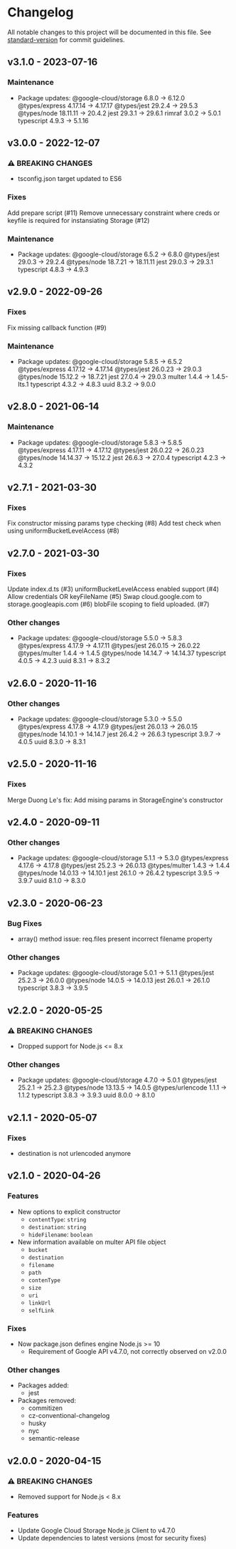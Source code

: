 # Changelog

All notable changes to this project will be documented in this file. See [standard-version](https://github.com/conventional-changelog/standard-version) for commit guidelines.

## v3.1.0 - 2023-07-16

### Maintenance

- Package updates:
  @google-cloud/storage    6.8.0 -> 6.12.0
  @types/express         4.17.14 -> 4.17.17
  @types/jest             29.2.4 -> 29.5.3
  @types/node           18.11.11 -> 20.4.2
  jest                    29.3.1 -> 29.6.1
  rimraf                   3.0.2 -> 5.0.1
  typescript               4.9.3 -> 5.1.16

## v3.0.0 - 2022-12-07

### ⚠ BREAKING CHANGES

- tsconfig.json target updated to ES6

### Fixes

 Add prepare script (#11)
 Remove unnecessary constraint where creds or keyfile is required for instansiating Storage (#12)

### Maintenance

- Package updates:
  @google-cloud/storage    6.5.2 -> 6.8.0
  @types/jest             29.0.3 -> 29.2.4
  @types/node            18.7.21 -> 18.11.11
  jest                    29.0.3 -> 29.3.1
  typescript               4.8.3 -> 4.9.3
  
## v2.9.0 - 2022-09-26

### Fixes

Fix missing callback function (#9)

### Maintenance

- Package updates:
  @google-cloud/storage    5.8.5 -> 6.5.2
  @types/express         4.17.12 -> 4.17.14
  @types/jest            26.0.23 -> 29.0.3
  @types/node            15.12.2 -> 18.7.21
  jest                    27.0.4 -> 29.0.3
  multer                   1.4.4 -> 1.4.5-lts.1
  typescript               4.3.2 -> 4.8.3
  uuid                     8.3.2 -> 9.0.0
## v2.8.0 - 2021-06-14

### Maintenance

- Package updates:
  @google-cloud/storage    5.8.3 -> 5.8.5
  @types/express         4.17.11 -> 4.17.12
  @types/jest            26.0.22 -> 26.0.23
  @types/node           14.14.37 -> 15.12.2
  jest                    26.6.3 -> 27.0.4
  typescript               4.2.3 -> 4.3.2
  
## v2.7.1 - 2021-03-30

### Fixes

Fix constructor missing params type checking (#8)
Add test check when using uniformBucketLevelAccess (#8)

## v2.7.0 - 2021-03-30

### Fixes

Update index.d.ts (#3)
uniformBucketLevelAccess enabled support (#4)
Allow credentials OR keyFileName (#5)
Swap cloud.google.com to storage.googleapis.com (#6)
blobFile scoping to field uploaded. (#7)
### Other changes

- Package updates:
  @google-cloud/storage    5.5.0 -> 5.8.3
  @types/express          4.17.9 -> 4.17.11
  @types/jest            26.0.15 -> 26.0.22
  @types/multer            1.4.4 -> 1.4.5
  @types/node            14.14.7 -> 14.14.37
  typescript               4.0.5 -> 4.2.3
  uuid                     8.3.1 -> 8.3.2

## v2.6.0 - 2020-11-16

### Other changes

- Package updates:
  @google-cloud/storage    5.3.0 -> 5.5.0
  @types/express          4.17.8 -> 4.17.9
  @types/jest            26.0.13 -> 26.0.15
  @types/node            14.10.1 -> 14.14.7
  jest                    26.4.2 -> 26.6.3
  typescript               3.9.7 -> 4.0.5
  uuid                     8.3.0 -> 8.3.1

## v2.5.0 - 2020-11-16

### Fixes

Merge Duong Le's fix: Add mising params in StorageEngine's constructor

## v2.4.0 - 2020-09-11

### Other changes

- Package updates:
  @google-cloud/storage    5.1.1 -> 5.3.0
  @types/express          4.17.6 -> 4.17.8
  @types/jest             25.2.3 -> 26.0.13
  @types/multer            1.4.3 -> 1.4.4
  @types/node            14.0.13 -> 14.10.1
  jest                    26.1.0 -> 26.4.2
  typescript               3.9.5 -> 3.9.7
  uuid                     8.1.0 -> 8.3.0

## v2.3.0 - 2020-06-23

### Bug Fixes

- array() method issue: req.files present incorrect filename property

### Other changes

- Package updates:
  @google-cloud/storage    5.0.1 -> 5.1.1
  @types/jest             25.2.3 -> 26.0.0
  @types/node             14.0.5 -> 14.0.13
  jest                    26.0.1 -> 26.1.0
  typescript               3.8.3 -> 3.9.5

## v2.2.0 - 2020-05-25

### ⚠ BREAKING CHANGES

- Dropped support for Node.js <= 8.x

### Other changes

- Package updates:
  @google-cloud/storage    4.7.0 -> 5.0.1
  @types/jest             25.2.1 -> 25.2.3
  @types/node            13.13.5 -> 14.0.5
  @types/urlencode         1.1.1 -> 1.1.2
  typescript               3.8.3 -> 3.9.3
  uuid                     8.0.0 -> 8.1.0

## v2.1.1 - 2020-05-07

### Fixes

- destination is not urlencoded anymore

## v2.1.0 - 2020-04-26

### Features

- New options to explicit constructor
  - `contentType`: `string`
  - `destination`: `string`
  - `hideFilename`: `boolean`
- New information available on multer API file object
  - `bucket`
  - `destination`
  - `filename`
  - `path`
  - `contenType`
  - `size`
  - `uri`
  - `linkUrl`
  - `selfLink`

### Fixes

- Now package.json defines engine Node.js >= 10
  - Requirement of Google API v4.7.0, not correctly observed on v2.0.0

### Other changes

- Packages added:
  - jest
- Packages removed:
  - commitizen
  - cz-conventional-changelog
  - husky
  - nyc
  - semantic-release

## v2.0.0 - 2020-04-15

### ⚠ BREAKING CHANGES

- Removed support for Node.js < 8.x

### Features

- Update Google Cloud Storage Node.js Client to v4.7.0
- Update dependencies to latest versions (most for security fixes)